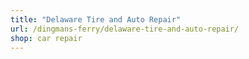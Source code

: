 ```yaml
---
title: "Delaware Tire and Auto Repair"
url: /dingmans-ferry/delaware-tire-and-auto-repair/
shop: car repair
---
```

